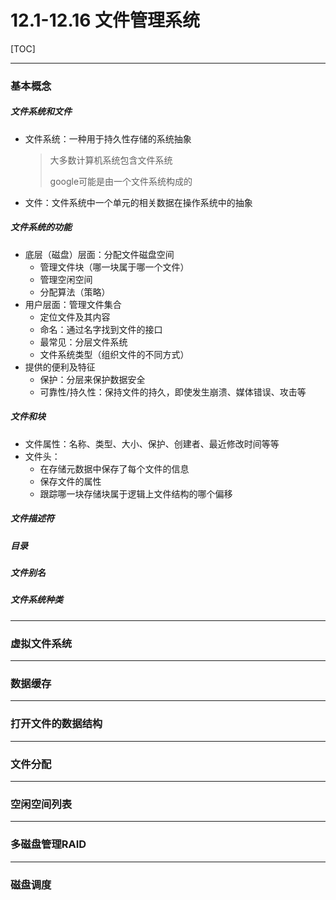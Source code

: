 # 12.1-12.16 文件管理系统

[TOC]

___

### 基本概念

##### 文件系统和文件

* 文件系统：一种用于持久性存储的系统抽象

  > 大多数计算机系统包含文件系统
  >
  > google可能是由一个文件系统构成的

* 文件：文件系统中一个单元的相关数据在操作系统中的抽象



##### 文件系统的功能

* 底层（磁盘）层面：分配文件磁盘空间
  * 管理文件块（哪一块属于哪一个文件）
  * 管理空闲空间
  * 分配算法（策略）
* 用户层面：管理文件集合
  * 定位文件及其内容
  * 命名：通过名字找到文件的接口
  * 最常见：分层文件系统
  * 文件系统类型（组织文件的不同方式）
* 提供的便利及特征
  * 保护：分层来保护数据安全
  * 可靠性/持久性：保持文件的持久，即使发生崩溃、媒体错误、攻击等



##### 文件和块

* 文件属性：名称、类型、大小、保护、创建者、最近修改时间等等
* 文件头：
  * 在存储元数据中保存了每个文件的信息
  * 保存文件的属性
  * 跟踪哪一块存储块属于逻辑上文件结构的哪个偏移



##### 文件描述符



##### 目录

##### 文件别名

##### 文件系统种类



___

### 虚拟文件系统



___

### 数据缓存

___

### 打开文件的数据结构

___

### 文件分配

___

### 空闲空间列表

___

### 多磁盘管理RAID



___

### 磁盘调度